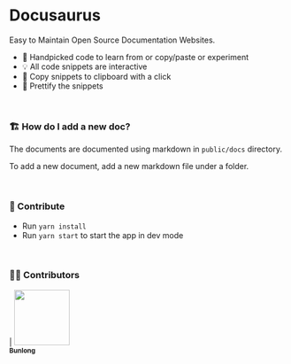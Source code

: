 # Docusaurus

Easy to Maintain Open Source Documentation Websites.

- 🍎 Handpicked code to learn from or copy/paste or experiment
- 💡 All code snippets are interactive
- 🎈 Copy snippets to clipboard with a click
- 💄 Prettify the snippets

<br/>

### 🏗 How do I add a new doc?

The documents are documented using markdown in `public/docs` directory.

To add a new document, add a new markdown file under a folder.

<br/>

### 🧡 Contribute

- Run `yarn install`
- Run `yarn start` to start the app in dev mode

<br/>

### 👩‍🎨 Contributors

| [<img src="https://avatars2.githubusercontent.com/u/1308397?s=400&v=4" width="100px;"/><br /><sub><b>Bunlong</b></sub>](https://twitter.com/bunlongvan)<br />

